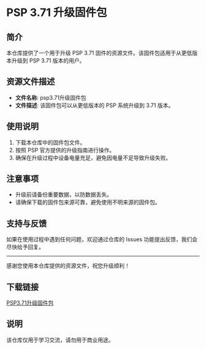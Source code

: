 # PSP 3.71 升级固件包

## 简介

本仓库提供了一个用于升级 PSP 3.71 固件的资源文件。该固件包适用于从更低版本升级到 PSP 3.71 版本的用户。

## 资源文件描述

- **文件名称**: psp3.71升级固件包
- **文件描述**: 该固件包可以从更低版本的 PSP 系统升级到 3.71 版本。

## 使用说明

1. 下载本仓库中的固件包文件。
2. 按照 PSP 官方提供的升级指南进行操作。
3. 确保在升级过程中设备电量充足，避免因电量不足导致升级失败。

## 注意事项

- 升级前请备份重要数据，以防数据丢失。
- 请确保下载的固件包来源可靠，避免使用不明来源的固件包。

## 支持与反馈

如果在使用过程中遇到任何问题，欢迎通过仓库的 Issues 功能提出反馈，我们会尽快给予回复。

---

感谢您使用本仓库提供的资源文件，祝您升级顺利！

## 下载链接
[PSP3.71升级固件包](https://pan.quark.cn/s/402d0515eb5d)

## 说明

该仓库仅用于学习交流，请勿用于商业用途。
